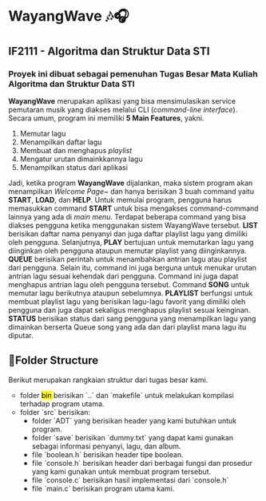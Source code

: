 <head>
  <h1>WayangWave 🎶🎧</h1>
</head>
<body>
  <h2>IF2111 - Algoritma dan Struktur Data STI</h2>
  <h3>Proyek ini dibuat sebagai pemenuhan Tugas Besar Mata Kuliah Algoritma dan Struktur Data STI</h3>
  <p><b>WayangWave</b> merupakan aplikasi yang bisa mensimulasikan service pemutaran musik yang diakses melalui CLI (<i>command-line interface</i>). Secara umum, program ini memiliki <strong>5 Main Features</strong>, yakni.</p>
  <ol>
    <li>Memutar lagu</li>
    <li>Menampilkan daftar lagu</li>
    <li>Membuat dan menghapus <i>playlist</i></li>
    <li>Mengatur urutan dimainkkannya lagu</li>
    <li>Menampilkan status dari aplikasi</li>
  </ol>
  <p> Jadi, ketika program <b>WayangWave</b> dijalankan, maka sistem program akan menampilkan <i>Welcome Page~</i> dan hanya berisikan 3 buah command yaitu <b>START</b>, <b>LOAD</b>, dan <b>HELP</b>. Untuk memulai program, pengguna harus memasukkan command <b>START</b> untuk bisa mengakses command-command lainnya yang ada di <i>main menu</i>. Terdapat beberapa command yang bisa diakses pengguna ketika menggunakan sistem WayangWave tersebut. <b>LIST</b> berisikan daftar nama penyanyi dan juga daftar playlist lagu yang dimiliki oleh pengguna. Selanjutnya, <b>PLAY</b> bertujuan untuk memutarkan lagu yang diinginkan oleh pengguna ataupun memutar playlist yang diinginkannya. <b>QUEUE</b> berisikan perintah untuk menambahkan antrian lagu atau playlist dari pengguna. Selain itu, command ini juga berguna untuk menukar urutan antrian lagu sesuai kehendak dari pengguna. Command ini juga dapat menghapus antrian lagu oleh pengguna tersebut. Command <b>SONG</b> untuk memutar lagu berikutnya ataupun sebelumnya. <b>PLAYLIST</b> berfungsi untuk membuat playlist lagu yang berisikan lagu-lagu favorit yang dimiliki oleh pengguna dan juga dapat sekaligus menghapus playlist sesuai keinginan. <b>STATUS</b> berisikan status dari sang pengguna yang menampilkan lagu yang dimainkan berserta Queue song yang ada dan dari playlist mana lagu itu diputar.</p>
<h2>📂Folder Structure</h2>
  <p>Berikut merupakan rangkaian struktur dari tugas besar kami.</p>
  <ul type = "circle">
    <li> folder <mark>bin</mark> berisikan `..` dan `makefile` untuk melakukan kompilasi terhadap program utama.</li>
    <li> folder `src` berisikan: 
        <ul type = "square">
          <li> folder `ADT` yang berisikan header yang kami butuhkan untuk program.</li>
          <li> folder `save` berisikan `dummy.txt` yang dapat kami gunakan sebagai informasi penyanyi, lagu, dan album.</li>
          <li> file `boolean.h` berisikan header tipe boolean.</li>
          <li> file `console.h` berisikan header dari berbagai fungsi dan prosedur yang kami gunakan untuk membuat program tersebut.</li>
          <li> file `console.c` berisikan hasil implementasi dari `console.h`</li>
          <li> file `main.c` berisikan program utama kami.</li>
        </ul>
        </li>
  </ul>
</body>


